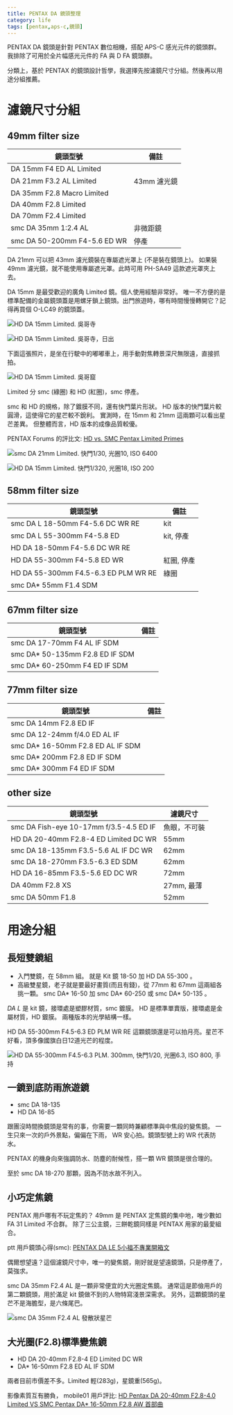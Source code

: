 ```yaml
---
title: PENTAX DA 鏡頭整理
category: life
tags: [pentax,aps-c,鏡頭]
---
```


PENTAX DA 鏡頭是針對 PENTAX 數位相機，搭配 APS-C 感光元件的鏡頭群。
我排除了可用於全片幅感光元件的 FA 與 D FA 鏡頭群。

分類上，基於 PENTAX 的鏡頭設計哲學，我選擇先按濾鏡尺寸分組。然後再以用途分組推薦。

<!--more-->
<style type="text/css">
.main th , 
.main td {
    padding: 0.3em 1em;
}

.main th {
    border-bottom: 2px solid darkcyan;
}

.main td {
    border-top: 1px solid darkcyan;
}

.main table {
    border-collapse: collapse;
}
</style>

濾鏡尺寸分組
============

49mm filter size
----------------

鏡頭型號                              | 備註
--------------------------------------|------------
DA 15mm F4 ED AL Limited              |
DA 21mm F3.2 AL Limited               | 43mm 濾光鏡
DA 35mm F2.8 Macro Limited            |
DA 40mm F2.8 Limited                  |
DA 70mm F2.4 Limited                  |
smc DA 35mm 1:2.4 AL                  | 非微距鏡
smc DA 50-200mm F4-5.6 ED WR          | 停產

DA 21mm 可以把 43mm 濾光鏡裝在專屬遮光罩上 (不是裝在鏡頭上)。
如果裝 49mm 濾光鏡，就不能使用專屬遮光罩。此時可用 PH-SA49 這款遮光罩夾上去。

DA 15mm 是最受歡迎的廣角 Limited 鏡。個人使用經驗非常好。
唯一不方便的是標準配備的金屬鏡頭蓋是用螺牙鎖上鏡頭。出門旅遊時，哪有時間慢慢轉開它？記得再買個 O-LC49 的鏡頭蓋。

![HD DA 15mm Limited. 吳哥寺](https://i.imgur.com/JCzRmsK.jpg)

![HD DA 15mm Limited. 吳哥寺，日出](https://i.imgur.com/yj7mBMj.jpg)

下面這張照片，是坐在行駛中的嘟嘟車上，用手動對焦轉景深尺無限遠，直接抓拍。

![HD DA 15mm Limited. 吳哥窟](https://i.imgur.com/d3kX4fb.jpg)

Limited 分 smc (綠圈) 和 HD (紅圈)，smc 停產。

smc 和 HD 的規格，除了鍍膜不同，還有快門葉片形狀。
HD 版本的快門葉片較圓滑，這使得它的星芒較不銳利。
實測時，在 15mm 和 21mm 這兩顆可以看出星芒差異。
但整體而言，HD 版本的成像品質較優。

PENTAX Forums 的評比文: [HD vs. SMC Pentax Limited Primes](https://www.pentaxforums.com/reviews/hd-pentax-limited-primes/aberrations-and-flare.html)

![smc DA 21mm Limited. 快門1/30, 光圈10, ISO 6400](https://i.imgur.com/il0c5fJ.jpg)

![HD DA 15mm Limited. 快門1/320, 光圈18, ISO 200](https://i.imgur.com/NBxownr.jpg)


58mm filter size
----------------

鏡頭型號                              | 備註
--------------------------------------|------------
smc DA L 18-50mm F4-5.6 DC WR RE      | kit
smc DA L 55-300mm F4-5.8 ED           | kit, 停產
HD DA 18-50mm F4-5.6 DC WR RE         |
HD DA 55-300mm F4-5.8 ED WR           | 紅圈, 停產
HD DA 55-300mm F4.5-6.3 ED PLM WR RE  | 綠圈
smc DA* 55mm F1.4 SDM                 |


67mm filter size
----------------

鏡頭型號                              | 備註
--------------------------------------|------------
smc DA 17-70mm F4 AL IF SDM           |
smc DA* 50-135mm F2.8 ED IF SDM       |
smc DA* 60-250mm F4 ED IF SDM         |


77mm filter size
----------------

鏡頭型號                              | 備註
--------------------------------------|------------
smc DA 14mm F2.8 ED IF                |
smc DA 12-24mm f/4.0 ED AL IF         |
smc DA* 16-50mm F2.8 ED AL IF SDM     |
smc DA* 200mm F2.8 ED IF SDM          |
smc DA* 300mm F4 ED IF SDM            |


other size
----------

鏡頭型號                                | 濾鏡尺寸
----------------------------------------|------------
smc DA Fish-eye 10-17mm f/3.5-4.5 ED IF | 魚眼，不可裝
HD DA 20-40mm F2.8-4 ED Limited DC WR   | 55mm
smc DA 18-135mm F3.5-5.6 AL IF DC WR    | 62mm
smc DA 18-270mm F3.5-6.3 ED SDM         | 62mm
HD DA 16-85mm F3.5-5.6 ED DC WR         | 72mm
DA 40mm F2.8 XS                         | 27mm, 最薄
smc DA 50mm F1.8                        | 52mm


用途分組
========

長短雙鏡組
---------

* 入門雙鏡，在 58mm 組。
  就是 Kit 鏡 18-50 加 HD DA 55-300 。
* 高級雙星鏡，老子就是要最好畫質(而且有錢)，從 77mm 和 67mm 這兩組各挑一顆。
  smc DA* 16-50 加 smc DA* 60-250 或 smc DA* 50-135 。

*DA L* 是 kit 鏡，接環處是塑膠材質，smc 鍍膜。
HD 是標準單賣版，接環處是金屬材質，HD 鍍膜。
兩種版本的光學結構一樣。

HD DA 55-300mm F4.5-6.3 ED PLM WR RE 這顆鏡頭還是可以拍月亮。星芒不好看，頂多像國旗白日12道光芒的程度。

![HD DA 55-300mm F4.5-6.3 PLM. 300mm, 快門1/20, 光圈6.3, ISO 800, 手持](https://i.imgur.com/aX3sLG1.jpg)

一鏡到底防雨旅遊鏡
-----------------

* smc DA 18-135
* HD DA 16-85

跟團沒時間換鏡頭是常有的事，你需要一顆同時兼顧標準與中焦段的變焦鏡。
一生只來一次的戶外景點，偏偏在下雨， WR 安心拍。鏡頭型號上的 WR 代表防水。

PENTAX 的機身向來強調防水、防塵的耐候性，搭一顆 WR 鏡頭是很合理的。

至於 smc DA 18-270 那顆，因為不防水故不列入。

小巧定焦鏡
---------

PENTAX 用戶哪有不玩定焦的？ 49mm 是 PENTAX 定焦鏡的集中地，唯少數如 FA 31 Limited 不合群。
除了三公主鏡，三餅乾鏡同樣是 PENTAX 用家的最愛組合。

ptt 用戶鏡頭心得(smc): [PENTAX DA LE 5小福不專業開箱文](https://www.ptt.cc/bbs/DSLR/M.1291897406.A.5C9.html)

偶爾想望遠？這個濾鏡尺寸中，唯一的變焦鏡，剛好就是望遠鏡頭，只是停產了，莫強求。

smc DA 35mm F2.4 AL 是一顆非常便宜的大光圈定焦鏡。
通常這是節儉用戶的第二顆鏡頭，用於滿足 kit 鏡做不到的人物特寫淺景深需求。
另外，這顆鏡頭的星芒不是海膽型，是六條尾巴。

![smc DA 35mm F2.4 AL 發散狀星芒](https://i.imgur.com/FrNy3AF.jpg)

大光圈(F2.8)標準變焦鏡
---------------------

* HD DA 20-40mm F2.8-4 ED Limited DC WR
* DA* 16-50mm F2.8 ED AL IF SDM 

兩者目前市價差不多。Limited 輕(283g)，星鏡重(565g)。

影像素質互有勝負， mobile01 用戶評比: [HD Pentax DA 20-40mm F2.8-4.0 Limited VS SMC Pentax DA* 16-50mm F2.8 AW 首部曲](https://www.mobile01.com/topicdetail.php?f=251&t=4178985)
